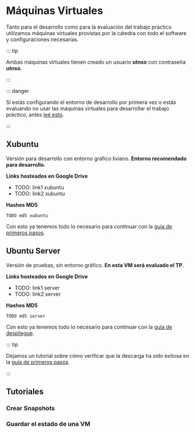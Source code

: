 # Máquinas Virtuales

Tanto para el desarrollo como para la evaluación del trabajo práctico utilizamos
máquinas virtuales provistas por la cátedra con todo el software y
configuraciones necesarias.

::: tip

Ambas máquinas virtuales tienen creado un usuario **utnso** con contraseña
**utnso**.

:::

::: danger

Si estás configurando el entorno de desarrollo por primera vez o estás evaluando
no usar las máquinas virtuales para desarrollar el trabajo práctico, antes
[leé esto](../../primeros-pasos/entorno-linux.md).

:::


## Xubuntu

Versión para desarrollo con entorno gráfico liviano. **Entorno recomendado para
desarrollo.**

**Links hosteados en Google Drive**

- TODO: link1 xubuntu
- TODO: link2 xubuntu

**Hashes MD5**

```:no-line-numbers
TODO md5 xubuntu
```

Con esto ya tenemos todo lo necesario para continuar con la
[guía de primeros pasos](../../primeros-pasos/entorno-linux.md#descargar-la-mquina-virtual).

## Ubuntu Server

Versión de pruebas, sin entorno gráfico. **En esta VM será evaluado el TP.**

**Links hosteados en Google Drive**

- TODO: link1 server
- TODO: link2 server

**Hashes MD5**

```:no-line-numbers
TODO md5 server
```

Con esto ya tenemos todo lo necesario para continuar con la
[guía de despliegue](deploy.md#practicar).

::: tip

Dejamos un tutorial sobre cómo verificar que la descarga ha sido exitosa en la
[guía de primeros pasos](../../primeros-pasos/entorno-linux.md#verificar-la-descarga).

:::

## Tutoriales

### Crear Snapshots
<YouTube v="u1L23ziKgz4"/>

### Guardar el estado de una VM
<YouTube v="YqFybzQmqOc"/>
